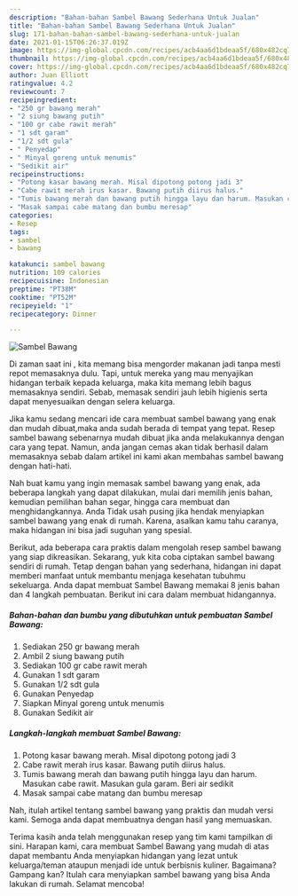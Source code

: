 ```yaml
---
description: "Bahan-bahan Sambel Bawang Sederhana Untuk Jualan"
title: "Bahan-bahan Sambel Bawang Sederhana Untuk Jualan"
slug: 171-bahan-bahan-sambel-bawang-sederhana-untuk-jualan
date: 2021-01-15T06:26:37.019Z
image: https://img-global.cpcdn.com/recipes/acb4aa6d1bdeaa5f/680x482cq70/sambel-bawang-foto-resep-utama.jpg
thumbnail: https://img-global.cpcdn.com/recipes/acb4aa6d1bdeaa5f/680x482cq70/sambel-bawang-foto-resep-utama.jpg
cover: https://img-global.cpcdn.com/recipes/acb4aa6d1bdeaa5f/680x482cq70/sambel-bawang-foto-resep-utama.jpg
author: Juan Elliott
ratingvalue: 4.2
reviewcount: 7
recipeingredient:
- "250 gr bawang merah"
- "2 siung bawang putih"
- "100 gr cabe rawit merah"
- "1 sdt garam"
- "1/2 sdt gula"
- " Penyedap"
- " Minyal goreng untuk menumis"
- "Sedikit air"
recipeinstructions:
- "Potong kasar bawang merah. Misal dipotong potong jadi 3"
- "Cabe rawit merah irus kasar. Bawang putih diirus halus."
- "Tumis bawang merah dan bawang putih hingga layu dan harum. Masukan cabe rawit. Masukan gula garam. Beri air sedikit"
- "Masak sampai cabe matang dan bumbu meresap"
categories:
- Resep
tags:
- sambel
- bawang

katakunci: sambel bawang 
nutrition: 109 calories
recipecuisine: Indonesian
preptime: "PT38M"
cooktime: "PT52M"
recipeyield: "1"
recipecategory: Dinner

---
```



![Sambel Bawang](https://img-global.cpcdn.com/recipes/acb4aa6d1bdeaa5f/680x482cq70/sambel-bawang-foto-resep-utama.jpg)

Di zaman  saat ini , kita memang bisa mengorder makanan jadi tanpa mesti repot memasaknya dulu. Tapi, untuk mereka yang mau menyajikan hidangan terbaik kepada keluarga, maka kita memang lebih bagus memasaknya sendiri. Sebab, memasak sendiri jauh lebih higienis serta dapat menyesuaikan dengan selera keluarga.

Jika kamu sedang mencari ide cara membuat sambel bawang yang enak dan mudah dibuat,maka anda sudah berada di tempat yang tepat. Resep sambel bawang  sebenarnya mudah dibuat jika anda melakukannya dengan cara yang tepat. Namun, anda jangan cemas akan tidak berhasil dalam memasaknya 
sebab dalam artikel ini kami akan membahas sambel bawang dengan hati-hati.  



Nah buat kamu yang ingin memasak sambel bawang yang enak, ada beberapa langkah yang dapat dilakukan, mulai dari memilih jenis bahan, kemudian pemilihan bahan segar, hingga cara membuat dan menghidangkannya. Anda Tidak usah pusing jika hendak menyiapkan sambel bawang yang enak di rumah. Karena, asalkan kamu  tahu caranya, maka hidangan ini bisa jadi suguhan yang spesial.

Berikut, ada beberapa cara praktis  dalam mengolah resep sambel bawang yang siap dikreasikan. Sekarang, yuk kita coba ciptakan sambel bawang sendiri di rumah. Tetap dengan bahan yang sederhana, hidangan ini dapat memberi manfaat untuk membantu menjaga kesehatan tubuhmu sekeluarga. Anda dapat membuat Sambel Bawang memakai 8 jenis bahan dan 4 langkah pembuatan. Berikut ini cara dalam membuat hidangannya.

<!--inarticleads1-->

##### Bahan-bahan dan bumbu yang dibutuhkan untuk pembuatan Sambel Bawang:

1. Sediakan 250 gr bawang merah
1. Ambil 2 siung bawang putih
1. Sediakan 100 gr cabe rawit merah
1. Gunakan 1 sdt garam
1. Gunakan 1/2 sdt gula
1. Gunakan  Penyedap
1. Siapkan  Minyal goreng untuk menumis
1. Gunakan Sedikit air




<!--inarticleads2-->

##### Langkah-langkah membuat Sambel Bawang:

1. Potong kasar bawang merah. Misal dipotong potong jadi 3
1. Cabe rawit merah irus kasar. Bawang putih diirus halus.
1. Tumis bawang merah dan bawang putih hingga layu dan harum. Masukan cabe rawit. Masukan gula garam. Beri air sedikit
1. Masak sampai cabe matang dan bumbu meresap




Nah, itulah artikel tentang  sambel bawang  yang praktis dan mudah versi kami. Semoga anda dapat membuatnya dengan hasil yang memuaskan. 

Terima kasih anda telah menggunakan resep yang tim kami tampilkan di sini. Harapan kami, cara membuat  Sambel Bawang yang mudah di atas dapat membantu Anda menyiapkan hidangan yang lezat untuk keluarga/teman ataupun menjadi ide untuk berbisnis kuliner. Bagaimana? Gampang kan? Itulah cara menyiapkan sambel bawang yang bisa Anda lakukan di rumah. Selamat mencoba!

